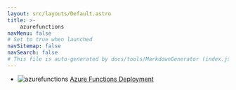 ```yaml
---
layout: src/layouts/Default.astro
title: >-
    azurefunctions
navMenu: false
# Set to true when launched
navSitemap: false
navSearch: false
# This file is auto-generated by docs/tools/MarkdownGenerator (index.js)
---
```


<ul>

<li>

![azurefunctions](https://i.octopus.com/library/step-templates/azurefunctions.png) [Azure Functions Deployment](/integrations/azurefunctions/azure-functions-deployment)

</li>
        
</ul>
